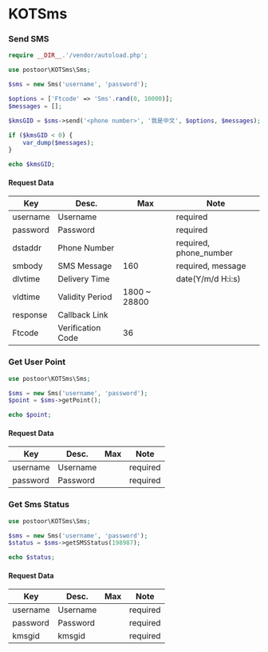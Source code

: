 # KOTSms

### Send SMS

```php
require __DIR__.'/vendor/autoload.php';

use postoor\KOTSms\Sms;

$sms = new Sms('username', 'password');

$options = ['Ftcode' => 'Sms'.rand(0, 10000)];
$messages = [];

$kmsGID = $sms->send('<phone number>', '我是中文', $options, $messages);

if ($kmsGID < 0) {
    var_dump($messages);
}

echo $kmsGID;
```

#### Request Data

| Key      | Desc.             | Max          | Note                   |
| -------- | ----------------- | ------------ | ---------------------- |
| username | Username          |              | required               |
| password | Password          |              | required               |
| dstaddr  | Phone Number      |              | required, phone_number |
| smbody   | SMS Message       | 160          | required, message      |
| dlvtime  | Delivery Time     |              | date(Y/m/d H:i:s)      |
| vldtime  | Validity Period   | 1800 ~ 28800 |                        |
| response | Callback Link     |              |                        |
| Ftcode   | Verification Code | 36           |                        |

### Get User Point

```php
use postoor\KOTSms\Sms;

$sms = new Sms('username', 'password');
$point = $sms->getPoint();

echo $point;

```

#### Request Data

| Key      | Desc.    | Max | Note     |
| -------- | -------- | --- | -------- |
| username | Username |     | required |
| password | Password |     | required |


### Get Sms Status

```php
use postoor\KOTSms\Sms;

$sms = new Sms('username', 'password');
$status = $sms->getSMSStatus(198987);

echo $status;

```

#### Request Data

| Key      | Desc.    | Max | Note     |
| -------- | -------- | --- | -------- |
| username | Username |     | required |
| password | Password |     | required |
| kmsgid   | kmsgid   |     | required |
